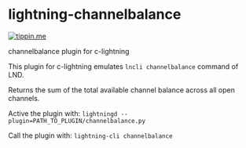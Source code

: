 # lightning-channelbalance

[![tippin.me](https://badgen.net/badge/%E2%9A%A1%EF%B8%8Ftippin.me/@kristapsk/F0918E)](https://tippin.me/@kristapsk)

channelbalance plugin for c-lightning

This plugin for c-lightning emulates `lncli channelbalance` command of LND.

Returns the sum of the total available channel balance across all open channels.

Active the plugin with:
`lightningd --plugin=PATH_TO_PLUGIN/channelbalance.py`

Call the plugin with:
`lightning-cli channelbalance`
